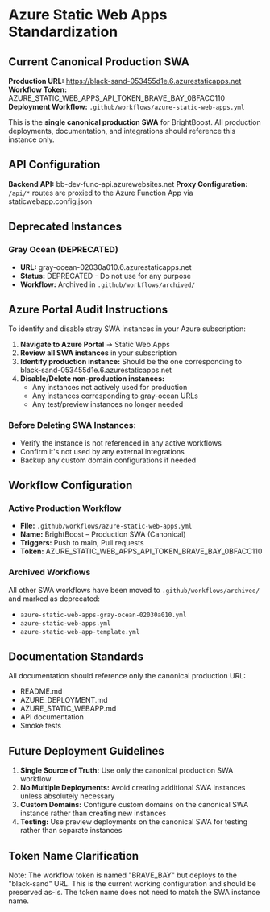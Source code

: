 # Azure Static Web Apps Standardization

## Current Canonical Production SWA

**Production URL:** https://black-sand-053455d1e.6.azurestaticapps.net
**Workflow Token:** AZURE_STATIC_WEB_APPS_API_TOKEN_BRAVE_BAY_0BFACC110
**Deployment Workflow:** `.github/workflows/azure-static-web-apps.yml`

This is the **single canonical production SWA** for BrightBoost. All production deployments, documentation, and integrations should reference this instance only.

## API Configuration

**Backend API:** bb-dev-func-api.azurewebsites.net
**Proxy Configuration:** `/api/*` routes are proxied to the Azure Function App via staticwebapp.config.json

## Deprecated Instances

### Gray Ocean (DEPRECATED)
- **URL:** gray-ocean-02030a010.6.azurestaticapps.net
- **Status:** DEPRECATED - Do not use for any purpose
- **Workflow:** Archived in `.github/workflows/archived/`

## Azure Portal Audit Instructions

To identify and disable stray SWA instances in your Azure subscription:

1. **Navigate to Azure Portal** → Static Web Apps
2. **Review all SWA instances** in your subscription
3. **Identify production instance:** Should be the one corresponding to black-sand-053455d1e.6.azurestaticapps.net
4. **Disable/Delete non-production instances:**
   - Any instances not actively used for production
   - Any instances corresponding to gray-ocean URLs
   - Any test/preview instances no longer needed

### Before Deleting SWA Instances:
- Verify the instance is not referenced in any active workflows
- Confirm it's not used by any external integrations
- Backup any custom domain configurations if needed

## Workflow Configuration

### Active Production Workflow
- **File:** `.github/workflows/azure-static-web-apps.yml`
- **Name:** BrightBoost – Production SWA (Canonical)
- **Triggers:** Push to main, Pull requests
- **Token:** AZURE_STATIC_WEB_APPS_API_TOKEN_BRAVE_BAY_0BFACC110

### Archived Workflows
All other SWA workflows have been moved to `.github/workflows/archived/` and marked as deprecated:
- `azure-static-web-apps-gray-ocean-02030a010.yml`
- `azure-static-web-apps.yml`
- `azure-static-web-app-template.yml`

## Documentation Standards

All documentation should reference only the canonical production URL:
- README.md
- AZURE_DEPLOYMENT.md
- AZURE_STATIC_WEBAPP.md
- API documentation
- Smoke tests

## Future Deployment Guidelines

1. **Single Source of Truth:** Use only the canonical production SWA workflow
2. **No Multiple Deployments:** Avoid creating additional SWA instances unless absolutely necessary
3. **Custom Domains:** Configure custom domains on the canonical SWA instance rather than creating new instances
4. **Testing:** Use preview deployments on the canonical SWA for testing rather than separate instances

## Token Name Clarification

Note: The workflow token is named "BRAVE_BAY" but deploys to the "black-sand" URL. This is the current working configuration and should be preserved as-is. The token name does not need to match the SWA instance name.

